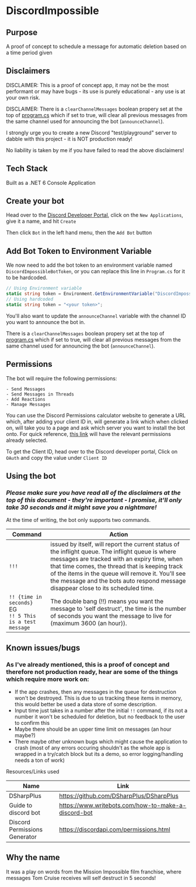 # DiscordImpossible

## Purpose

A proof of concept to schedule a message for automatic deletion based on a time period given

## Disclaimers

DISCLAIMER: This is a proof of concept app, it may not be the most performant or may have bugs - its use is purely educational - any use is at your own risk.

DISCLAIMER: There is a `clearChannelMessages` boolean propery set at the top of [program.cs](./DiscordImpossible/Program.cs) which if set to true, will clear all previous messages from the same channel used for announcing the bot (`announceChannel`).

I strongly urge you to create a new Discord "test/playground" server to dabble with this project - it is NOT production ready!

No liability is taken by me if you have failed to read the above disclaimers!

## Tech Stack

Built as a .NET 6 Console Application

## Create your bot

Head over to the [Discord Developer Portal](https://discord.com/developers/applications), click on the `New Applications`, give it a name, and hit `Create`

Then click `Bot` in the left hand menu, then the `Add Bot` button

## Add Bot Token to Environment Variable

We now need to add the bot token to an environment variable named `DiscordImpossibleBotToken`, or you can replace this line in `Program.cs` for it to be hardcoded.

```csharp
// Using Environment variable
static string token = Environment.GetEnvironmentVariable("DiscordImpossibleBotToken");
// Using hardcoded
static string token = "<your token>";
```

You'll also want to update the `announceChannel` variable with the channel ID you want to announce the bot in. 

There is a `clearChannelMessages` boolean propery set at the top of [program.cs](./DiscordImpossible/Program.cs) which if set to true, will clear all previous messages from the same channel used for announcing the bot (`announceChannel`).

## Permissions

The bot will require the following permissions:
    
    - Send Messages
    - Send Messages in Threads
    - Add Reactions
    - Manage Messages

You can use the Discord Permissions calculator website to generate a URL which, after adding your client ID in, will generate a link which when clicked on, will take you to a page and ask which server you want to install the bot onto. For quick reference, [this link](https://discordapi.com/permissions.html#274877917248) will have the relevant permissions already selected.

To get the Client ID, head over to the Discord developer portal, Click on `OAuth` and copy the value under `Client ID` 

## Using the bot

### ___Please make sure you have read all of the disclaimers at the top of this document - they're important - I promise, it'll only take 30 seconds and it might save you a nightmare!___

At the time of writing, the bot only supports two commands.

| Command | Action |
|---------|--------|
|`!!!`| issued by itself, will report the current status of the inflight queue. The inflight queue is where messages are tracked with an expiry time, when that time comes, the thread that is keeping track of the items in the queue will remove it. You'll see the message and the bots auto respond message disappear close to its scheduled time.|
|`!! {time in seconds}` <br />EG<br /> `!! 5 This is a test message`|The double bang (!!) means you want the message to 'self destruct', the time is the number of seconds you want the message to live for (maximum 3600 (an hour)).

## Known issues/bugs

### As I've already mentioned, this is a proof of concept and therefore not production ready, hear are some of the things which require more work on:

- If the app crashes, then any messages in the queue for destruction won't be destroyed. This is due to us tracking these items in memory, this would better be used a data store of some description.
- Input time just takes in a number after the initial `!!` command, if its not a number it won't be scheduled for deletion, but no feedback to the user to confirm this
- Maybe there should be an upper time limit on messages (an hour maybe?)
- There maybe other unknown bugs which might cause the application to crash (most of any errors occuring shouldn't as the whole app is wrapped in a try/catch block but its a demo, so error logging/handling needs a ton of work)


Resources/Links used

| Name | Link |
|------|------|
|DSharpPlus|https://github.com/DSharpPlus/DSharpPlus|
|Guide to discord bot| https://www.writebots.com/how-to-make-a-discord-bot|
|Discord Permissions Generator|https://discordapi.com/permissions.html| 


## Why the name

It was a play on words from the Mission Impossible film franchise, where messages Tom Cruise receives will self destruct in 5 seconds!

